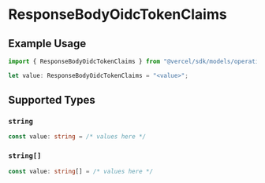 # ResponseBodyOidcTokenClaims

## Example Usage

```typescript
import { ResponseBodyOidcTokenClaims } from "@vercel/sdk/models/operations/getdeployment.js";

let value: ResponseBodyOidcTokenClaims = "<value>";
```

## Supported Types

### `string`

```typescript
const value: string = /* values here */
```

### `string[]`

```typescript
const value: string[] = /* values here */
```

